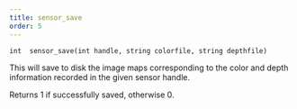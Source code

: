 ```yaml
---
title: sensor_save
order: 5
---
```

`int  sensor_save(int handle, string colorfile, string depthfile)`

This will save to disk the image maps corresponding to the color and depth
information recorded in the given sensor handle.

Returns 1 if successfully saved, otherwise 0.
